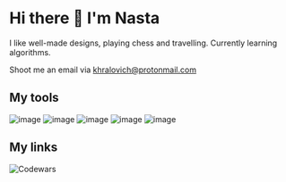 # Hi there 👋 I'm Nasta

I like well-made designs, playing chess and travelling. Currently learning algorithms. 

Shoot me an email via khralovich@protonmail.com



## My tools

![image](https://img.shields.io/badge/JavaScript-F7DF1E?style=for-the-badge&logo=javascript&logoColor=black)
![image](https://img.shields.io/badge/Python-3776AB?style=for-the-badge&logo=python&logoColor=white) 
![image](https://img.shields.io/badge/HTML5-E34F26?style=for-the-badge&logo=html5&logoColor=white)
![image](https://img.shields.io/badge/CSS3-1572B6?style=for-the-badge&logo=css3&logoColor=white)
![image](https://img.shields.io/badge/Git-F05032?style=for-the-badge&logo=git&logoColor=white)


## My links

<img alt="Codewars" src="https://www.codewars.com/users/khralovich/badges/micro"/>
